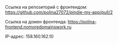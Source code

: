 Ссылка на репозиторий с фронтендом: https://github.com/polina27072/pindie-my-app/pull/2

Ссылка на домен фронтенда: https://polina-frontend.nomoredomainswork.ru

IP-адрес: 158.160.162.10
